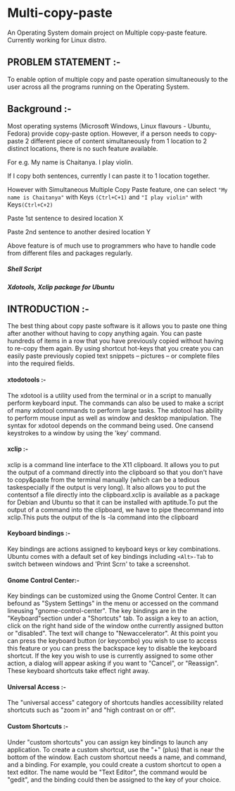 # Multi-copy-paste
An Operating System domain project on Multiple copy-paste feature. Currently working for Linux distro.

## PROBLEM STATEMENT :-

To enable option of multiple copy and paste operation simultaneously to the user across all the programs running on the Operating System.

## Background :-
Most operating systems (Microsoft Windows, Linux flavours - Ubuntu, Fedora) provide copy-paste option. However, if a person needs to copy-paste 2 different piece of content simultaneously from 1 location to 2 distinct locations, there is no such feature available.

For e.g. My name is Chaitanya. I play violin.

If I copy both sentences, currently I can paste it to 1 location together.

However with Simultaneous Multiple Copy Paste feature, one can select ```"My name is Chaitanya"``` with Keys ```(Ctrl+C+1)``` and ```"I play violin"``` with Keys```(Ctrl+C+2) ```

Paste 1st sentence to desired location X

Paste 2nd sentence to another desired location Y

Above feature is of much use to programmers who have to handle code from different files and packages regularly.

##### Shell Script
##### Xdotools, Xclip package for Ubuntu

## INTRODUCTION :-

The best thing about copy paste software is it allows you to paste one thing after another without having to copy anything again. You can paste hundreds of items in a row that you have previously copied without having to re-copy them again. By using shortcut hot-keys that you create you can easily paste previously copied text snippets – pictures – or complete files into the required fields.

#### xtodotools :-

The xdotool is a utility used from the terminal or in a script to manually perform keyboard input. The commands can also be used to make a script of many xdotool commands to perform large tasks. The xdotool has ability to perform mouse input as well as window and desktop manipulation. The syntax for xdotool depends on the command being used. One cansend keystrokes to a window by using the 'key' command.

#### xclip :-

xclip is a command line interface to the X11 clipboard. It allows you to put the output of a command directly into the clipboard so that you don't have to copy&paste from the terminal manually (which can be a tedious taskespecially if the output is very long). It also allows you to put the contentsof a file directly into the clipboard.xclip is available as a package for Debian and Ubuntu so that it can be installed with aptitude.To put the output of a command into the clipboard, we have to pipe thecommand into xclip.This puts the output of the ls -la command into the clipboard

#### Keyboard bindings :-

Key bindings are actions assigned to keyboard keys or key combinations. Ubuntu comes with a default set of key bindings including ```<Alt>-Tab```
to switch between windows and 'Print Scrn' to take a screenshot.

#### Gnome Control Center:-

Key bindings can be customized using the Gnome Control Center. It can befound as "System Settings" in the menu or accessed on the command lineusing "gnome-control-center". The key bindings are in the "Keyboard"section under a "Shortcuts" tab. To assign a key to an action, click on the right hand side of the window onthe currently assigned button or "disabled". The text will change to "Newaccelerator". At this point you can press the keyboard button (or keycombo) you wish to use to access this feature or you can press the backspace key to disable the keyboard shortcut. If the key you wish to use is currently assigned to some other action, a dialog will appear asking if you want to "Cancel", or "Reassign". These keyboard shortcuts take effect right away.

#### Universal Access :-

The "universal access" category of shortcuts handles accessibility related shortcuts such as "zoom in" and "high contrast on or off".

#### Custom Shortcuts :-

Under "custom shortcuts" you can assign key bindings to launch any application. To create a custom shortcut, use the "+" (plus) that is near the bottom of the window. Each custom shortcut needs a name, and command, and a binding. 
For example, you could create a custom shortcut to open a text editor. The name would be "Text Editor", the command would be "gedit", and the binding could then be assigned to the key of your choice.
